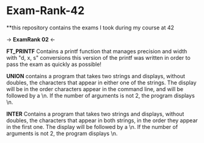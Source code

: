 # Exam-Rank-42
**this repository contains the exams I took during my course at 42

-> **ExamRank 02** <-

**FT_PRINTF**
Contains a printf function that manages precision and width with "d, x, s" conversions this version of the printf was written in order to pass the exam as quickly as possible!

**UNION**
contains a program that takes two strings and displays, without doubles, the
characters that appear in either one of the strings. The display will be in the order characters appear in the command line, and will be followed by a \n. If the number of arguments is not 2, the program displays \n.

**INTER**
Contains a program that takes two strings and displays, without doubles, the characters that appear in both strings, in the order they appear in the first one. The display will be followed by a \n. If the number of arguments is not 2, the program displays \n.
